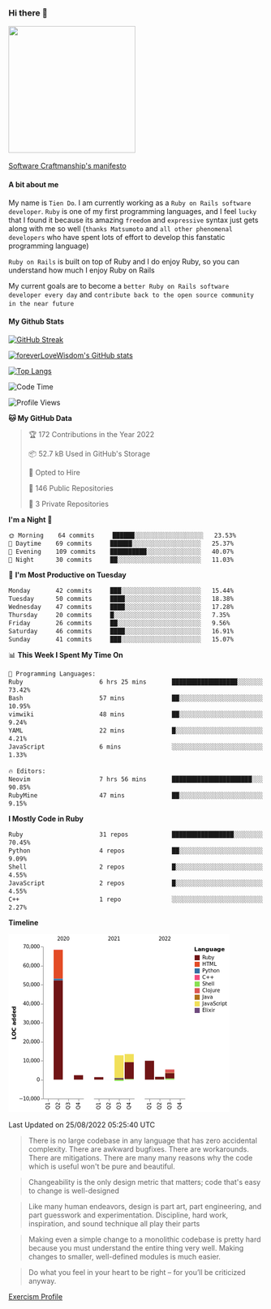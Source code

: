 ### Hi there 👋

<!--
**foreverLoveWisdom/foreverLoveWisdom** is a ✨ _special_ ✨ repository because its `README.md` (this file) appears on your GitHub profile.

Here are some ideas to get you started:

- 🔭 I’m currently working on ...
- 🌱 I’m currently learning ...
- 👯 I’m looking to collaborate on ...
- 🤔 I’m looking for help with ...
- 💬 Ask me about ...
- 📫 How to reach me: ...
- 😄 Pronouns: ...
- ⚡ Fun fact: ...
-->

<img src="https://codecondo.com/wp-content/uploads/2017/09/railslogo.png" width="250" height="250">

[Software Craftmanship's manifesto](http://manifesto.softwarecraftsmanship.org/)

#### A bit about me
My name is `Tien Do`. I am currently working as a `Ruby on Rails software developer`. `Ruby` is one of my first programming languages, and I feel `lucky` that I found it because its amazing `freedom` and `expressive` syntax just gets along with me so well (`thanks Matsumoto` and `all other phenomenal developers` who have spent lots of effort to develop this fanstatic programming language)

`Ruby on Rails` is built on top of Ruby and I do enjoy Ruby, so you can understand how much I enjoy Ruby on Rails

My current goals are to become a `better Ruby on Rails software developer every day` and `contribute back to the open source community in the near future`

#### My Github Stats

[![GitHub Streak](https://github-readme-streak-stats.herokuapp.com/?user=foreverLoveWisdom&theme=dracula)](https://git.io/streak-stats)
&nbsp;
&nbsp;

[![foreverLoveWisdom's GitHub stats](https://github-readme-stats.vercel.app/api?username=foreverLoveWisdom&show_icons=true&theme=react&count_private=true)](https://github.com/anuraghazra/github-readme-stats)

[![Top Langs](https://github-readme-stats.vercel.app/api/top-langs/?username=foreverLoveWisdom&show_icons=true&theme=vue-dark)](https://github.com/anuraghazra/github-readme-stats)

<!--START_SECTION:waka-->
![Code Time](http://img.shields.io/badge/Code%20Time-1%2C165%20hrs%2051%20mins-blue)

![Profile Views](http://img.shields.io/badge/Profile%20Views-0-blue)

**🐱 My GitHub Data** 

> 🏆 172 Contributions in the Year 2022
 > 
> 📦 52.7 kB Used in GitHub's Storage 
 > 
> 💼 Opted to Hire
 > 
> 📜 146 Public Repositories 
 > 
> 🔑 3 Private Repositories  
 > 
**I'm a Night 🦉** 

```text
🌞 Morning    64 commits     ██████░░░░░░░░░░░░░░░░░░░   23.53% 
🌆 Daytime    69 commits     ██████░░░░░░░░░░░░░░░░░░░   25.37% 
🌃 Evening    109 commits    ██████████░░░░░░░░░░░░░░░   40.07% 
🌙 Night      30 commits     ██░░░░░░░░░░░░░░░░░░░░░░░   11.03%

```
📅 **I'm Most Productive on Tuesday** 

```text
Monday       42 commits     ███░░░░░░░░░░░░░░░░░░░░░░   15.44% 
Tuesday      50 commits     ████░░░░░░░░░░░░░░░░░░░░░   18.38% 
Wednesday    47 commits     ████░░░░░░░░░░░░░░░░░░░░░   17.28% 
Thursday     20 commits     █░░░░░░░░░░░░░░░░░░░░░░░░   7.35% 
Friday       26 commits     ██░░░░░░░░░░░░░░░░░░░░░░░   9.56% 
Saturday     46 commits     ████░░░░░░░░░░░░░░░░░░░░░   16.91% 
Sunday       41 commits     ███░░░░░░░░░░░░░░░░░░░░░░   15.07%

```


📊 **This Week I Spent My Time On** 

```text
💬 Programming Languages: 
Ruby                     6 hrs 25 mins       ██████████████████░░░░░░░   73.42% 
Bash                     57 mins             ██░░░░░░░░░░░░░░░░░░░░░░░   10.95% 
vimwiki                  48 mins             ██░░░░░░░░░░░░░░░░░░░░░░░   9.24% 
YAML                     22 mins             █░░░░░░░░░░░░░░░░░░░░░░░░   4.21% 
JavaScript               6 mins              ░░░░░░░░░░░░░░░░░░░░░░░░░   1.33%

🔥 Editors: 
Neovim                   7 hrs 56 mins       ██████████████████████░░░   90.85% 
RubyMine                 47 mins             ██░░░░░░░░░░░░░░░░░░░░░░░   9.15%

```

**I Mostly Code in Ruby** 

```text
Ruby                     31 repos            █████████████████░░░░░░░░   70.45% 
Python                   4 repos             ██░░░░░░░░░░░░░░░░░░░░░░░   9.09% 
Shell                    2 repos             █░░░░░░░░░░░░░░░░░░░░░░░░   4.55% 
JavaScript               2 repos             █░░░░░░░░░░░░░░░░░░░░░░░░   4.55% 
C++                      1 repo              ░░░░░░░░░░░░░░░░░░░░░░░░░   2.27%

```


**Timeline**

![Chart not found](https://raw.githubusercontent.com/foreverLoveWisdom/foreverLoveWisdom/main/charts/bar_graph.png) 


 Last Updated on 25/08/2022 05:25:40 UTC
<!--END_SECTION:waka-->


> There is no large codebase in any language that has zero accidental complexity. There are awkward bugfixes. There are workarounds. There are mitigations.
> There are many many reasons why the code which is useful won't be pure and beautiful.

> Changeability is the only design metric that matters; code that's easy to change is well-designed

> Like many human endeavors, design is part art, part engineering, and part guesswork and experimentation. Discipline, hard work, inspiration, and sound technique all play their parts

> Mak­ing even a sim­ple change to a mono­lith­ic code­base is pret­ty hard because you must under­stand the entire thing very well. Mak­ing changes to small­er, well-defined mod­ules is much easier.
 
 > Do what you feel in your heart to be right – for you’ll be criticized anyway.
 
[Exercism Profile](https://exercism.org/profiles/foreverLoveWisdom)
